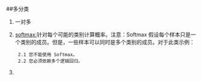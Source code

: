 ##多分类
1. 一对多
2. [softmax:](https://developers.google.com/machine-learning/crash-course/multi-class-neural-networks/softmax)针对每个可能的类别计算概率。注意：Softmax 假设每个样本只是一个类别的成员。但是，一些样本可以同时是多个类别的成员。对于此类示例：

        2.1 您不能使用 Softmax。
        2.2 您必须依赖多个逻辑回归。
3. 